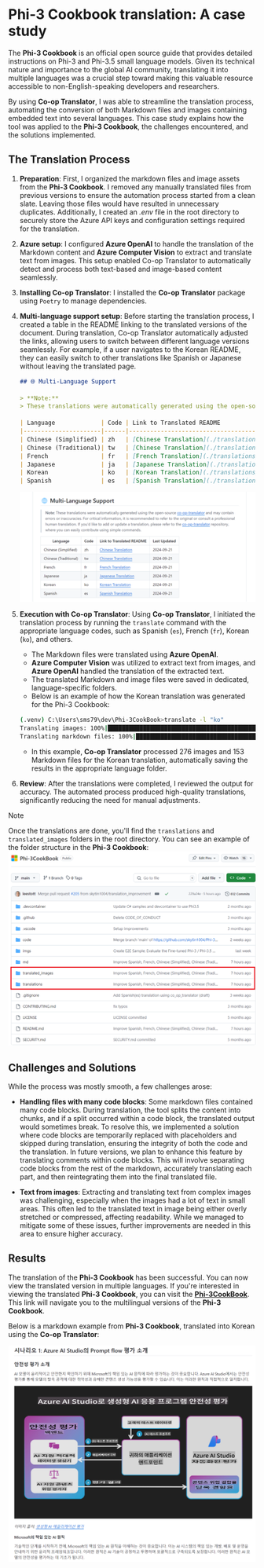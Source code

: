 # Phi-3 Cookbook translation: A case study

The **Phi-3 Cookbook** is an official open source guide that provides detailed instructions on Phi-3 and Phi-3.5 small language models. Given its technical nature and importance to the global AI community, translating it into multiple languages was a crucial step toward making this valuable resource accessible to non-English-speaking developers and researchers.

By using **Co-op Translator**, I was able to streamline the translation process, automating the conversion of both Markdown files and images containing embedded text into several languages. This case study explains how the tool was applied to the **Phi-3 Cookbook**, the challenges encountered, and the solutions implemented.

## The Translation Process

1. **Preparation**: First, I organized the markdown files and image assets from the **Phi-3 Cookbook**. I removed any manually translated files from previous versions to ensure the automation process started from a clean slate. Leaving those files would have resulted in unnecessary duplicates. Additionally, I created an *.env* file in the root directory to securely store the Azure API keys and configuration settings required for the translation.

1. **Azure setup**: I configured **Azure OpenAI** to handle the translation of the Markdown content and **Azure Computer Vision** to extract and translate text from images. This setup enabled Co-op Translator to automatically detect and process both text-based and image-based content seamlessly.

1. **Installing Co-op Translator**: I installed the **Co-op Translator** package using `Poetry` to manage dependencies.

1. **Multi-language support setup**: Before starting the translation process, I created a table in the README linking to the translated versions of the document. During translation, Co-op Translator automatically adjusted the links, allowing users to switch between different language versions seamlessly. For example, if a user navigates to the Korean README, they can easily switch to other translations like Spanish or Japanese without leaving the translated page.

    ```markdown
    ## 🌐 Multi-Language Support
    
    > **Note:**
    > These translations were automatically generated using the open-source [co-op-translator](https://github.com/Azure/co-op-translator) and may contain errors or inaccuracies. For critical information, it is recommended to refer to the original or consult a professional human translation. If you'd like to add or update a translation, please refer to the [co-op-translator](https://github.com/Azure/co-op-translator) repository, where you can easily contribute using simple commands.
    
    | Language             | Code | Link to Translated README                               | Last Updated |
    |----------------------|------|---------------------------------------------------------|--------------|
    | Chinese (Simplified) | zh   | [Chinese Translation](./translations/zh/README.md)      | 2024-10-04   |
    | Chinese (Traditional)| tw   | [Chinese Translation](./translations/tw/README.md)      | 2024-10-04   |
    | French               | fr   | [French Translation](./translations/fr/README.md)       | 2024-10-04   |
    | Japanese             | ja   | [Japanese Translation](./translations/ja/README.md)     | 2024-10-04   |
    | Korean               | ko   | [Korean Translation](./translations/ko/README.md)       | 2024-10-04   |
    | Spanish              | es   | [Spanish Translation](./translations/es/README.md)      | 2024-10-04   |
    ```

    ![Add table.](../imgs/multi-language-support.png)

1. **Execution with Co-op Translator**: Using **Co-op Translator**, I initiated the translation process by running the `translate` command with the appropriate language codes, such as Spanish (`es`), French (`fr`), Korean (`ko`), and others.

   - The Markdown files were translated using **Azure OpenAI**.
   - **Azure Computer Vision** was utilized to extract text from images, and **Azure OpenAI** handled the translation of the extracted text.
   - The translated Markdown and image files were saved in dedicated, language-specific folders.
   - Below is an example of how the Korean translation was generated for the Phi-3 Cookbook:

    ```bash
    (.venv) C:\Users\sms79\dev\Phi-3CookBook>translate -l "ko"
    Translating images: 100%|███████████████████████████████████████████████████| 276/276 [1:09:56<00:00, 15.37s/it]
    Translating markdown files: 100%|███████████████████████████████████████████| 153/153 [1:43:07<00:00, 241.31s/it]
    ```

   - In this example, **Co-op Translator** processed 276 images and 153 Markdown files for the Korean translation, automatically saving the results in the appropriate language folder.

1. **Review**: After the translations were completed, I reviewed the output for accuracy. The automated process produced high-quality translations, significantly reducing the need for manual adjustments.

> [!NOTE]
> Once the translations are done, you'll find the `translations` and `translated_images` folders in the root directory. You can see an example of the folder structure in the **Phi-3 Cookbook**:
> ![Folders](../imgs/phi-3cookbook-folders.png)

## Challenges and Solutions

While the process was mostly smooth, a few challenges arose:

- **Handling files with many code blocks**: Some markdown files contained many code blocks. During translation, the tool splits the content into chunks, and if a split occurred within a code block, the translated output would sometimes break. To resolve this, we implemented a solution where code blocks are temporarily replaced with placeholders and skipped during translation, ensuring the integrity of both the code and the translation. In future versions, we plan to enhance this feature by translating comments within code blocks. This will involve separating code blocks from the rest of the markdown, accurately translating each part, and then reintegrating them into the final translated file.

- **Text from images**: Extracting and translating text from complex images was challenging, especially when the images had a lot of text in small areas. This often led to the translated text in image being either overly stretched or compressed, affecting readability. While we managed to mitigate some of these issues, further improvements are needed in this area to ensure higher accuracy.

## Results

The translation of the **Phi-3 Cookbook** has been successful. You can now view the translated version in multiple languages. If you're interested in viewing the translated **Phi-3 Cookbook**, you can visit the **[Phi-3CookBook](https://github.com/microsoft/Phi-3CookBook?tab=readme-ov-file#-multi-language-support)**. This link will navigate you to the multilingual versions of the **Phi-3 Cookbook**.

Below is a markdown example from **Phi-3 Cookbook**, translated into Korean using the **Co-op Translator**:

![Results](../imgs/translated-phi-3-cookbook-ko.png)
